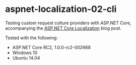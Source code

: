 # aspnet-localization-02-cli

Testing custom request culture providers with ASP.NET Core, accompanying the [ASP.NET Core Localization](https://jeffogata.com/asp-net-core-localization/) blog post.

Tested with the following:
* ASP.NET Core RC2, 1.0.0-rc2-002668
* Windows 10
* Ubuntu 14.04
